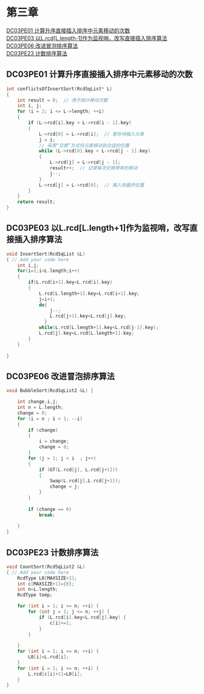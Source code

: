 # 第三章
[DC03PE01 计算升序直接插入排序中元素移动的次数](DC03PE01-计算升序直接插入排序中元素移动的次数)  
[DC03PE03 以L.rcd\[L.length-1\]作为监视哨，改写直接插入排序算法](DC03PE03-以LrcdL.length1作为监视哨改写直接插入排序算法)  
[DC03PE06 改进冒泡排序算法](DC03PE06-改进冒泡排序算法)  
[DC03PE23 计数排序算法](DC03PE23-计数排序算法)
## DC03PE01 计算升序直接插入排序中元素移动的次数
```c
int conflictsOfInsertSort(RcdSqList* L)
{ 
    int result = 0;  // 用于统计移动次数
    int i, j;
    for (i = 2; i <= L->length; ++i)
    {
        if (L->rcd[i].key < L->rcd[i - 1].key)
        { 
            L->rcd[0] = L->rcd[i];  // 暂存待插入元素
            j = i;
            // 采用“交换”方式将元素移动到合适的位置
            while (L->rcd[0].key < L->rcd[j - 1].key)
            { 
                L->rcd[j] = L->rcd[j - 1];
                result++;  // 记录每次交换带来的移动
                j--;
            }
            L->rcd[j] = L->rcd[0];  // 插入到最终位置
        }
    }
    return result;
}

```
## DC03PE03 以L.rcd\[L.length+1]作为监视哨，改写直接插入排序算法
```c
void InsertSort(RcdSqList &L)
{ // Add your code here
	int i,j;
    for(i=1;i<L.length;i++)
    {
        if(L.rcd[i+1].key<L.rcd[i].key)
        {
            L.rcd[L.length+1].key=L.rcd[i+1].key;
            j=i+1;
            do{
                j--;
                L.rcd[j+1].key=L.rcd[j].key;
              }
            while(L.rcd[L.length+1].key<L.rcd[j-1].key);
            L.rcd[j].key=L.rcd[L.length+1].key;
        }    
    }    
 
}
```
## DC03PE06 改进冒泡排序算法
```c
void BubbleSort(RcdSqList2 &L) { 

    int change,i,j;
    int n = L.length;
    change = 0;
    for (i = n ; i > 1; --i)
    {
        if (change)
        {
            i = change;
            change = 0;
        }    
        for (j = 1; j < i  ; j++)
        {
            if (GT(L.rcd[j], L.rcd[j+1]))
            {
                Swap(L.rcd[j],L.rcd[j+1]);
                change = j;                
            }   
        }
        
        if (change == 0)
            break;
 
    }
}
```
## DC03PE23 计数排序算法
```c
void CountSort(RcdSqList2 &L)  
{ // Add your code here
    RcdType L0[MAXSIZE+1];
    int c[MAXSIZE+1]={0};
    int n=L.length;
    RcdType temp;

    for (int i = 1; i <= n; ++i) {
        for (int j = 1; j <= n; ++j) {
            if (L.rcd[i].key>L.rcd[j].key) {
                c[i]+=1;
            }
        }
        
    }
    for (int i = 1; i <= n; ++i) {
        L0[i]=L.rcd[i];
    }
    for (int i = 1; i <= n; ++i) {
        L.rcd[c[i]+1]=L0[i];
    }
}
```

